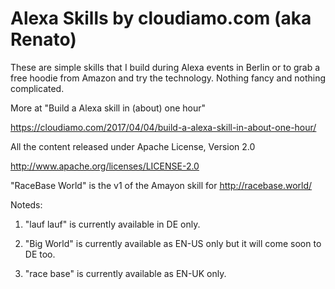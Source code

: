 # Alexa Skills by cloudiamo.com (aka Renato) 


These are simple skills that I build during Alexa events in Berlin or to grab a free hoodie from Amazon and try the technology. Nothing fancy and nothing complicated.

More at "Build a Alexa skill in (about) one hour"

https://cloudiamo.com/2017/04/04/build-a-alexa-skill-in-about-one-hour/

All the content released under Apache License, Version 2.0 

http://www.apache.org/licenses/LICENSE-2.0


"RaceBase World" is the v1 of the Amayon skill for http://racebase.world/

Noteds:

1) "lauf lauf" is currently available in DE only. 

2) "Big World" is currently available as EN-US only but it will come soon to DE too.

3) "race base" is currently available as EN-UK only.


